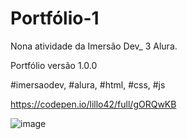 # Portfólio-1

Nona atividade da Imersão Dev_ 3 Alura.

Portfólio versão 1.0.0

#imersaodev, #alura, #html, #css, #js

https://codepen.io/lillo42/full/gORQwKB

![image](https://user-images.githubusercontent.com/33943534/138500374-ff53e2a0-47b6-41cc-af9f-81d2cbad1684.png)
